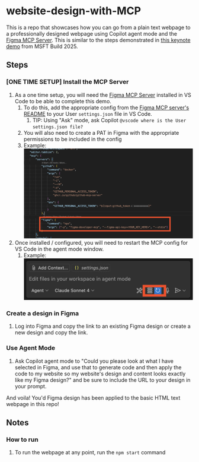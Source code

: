 # website-design-with-MCP

This is a repo that showcases how you can go from a plain text webpage to a professionally designed webpage using Copilot agent mode and the [Figma MCP Server](https://github.com/GLips/Figma-Context-MCP). This is similar to the steps demonstrated in [this keynote demo](https://www.youtube.com/watch?v=sT_Xm08ghcU) from MSFT Build 2025.

## Steps

### [ONE TIME SETUP] Install the MCP Server
1. As a one time setup, you will need the [Figma MCP Server](https://github.com/GLips/Figma-Context-MCP) installed in VS Code to be able to complete this demo.
   1. To do this, add the appropriate config from the [Figma MCP server's README](https://github.com/GLips/Figma-Context-MCP?tab=readme-ov-file#getting-started) to your User `settings.json` file in VS Code.
      1. TIP: Using "Ask" mode, ask Copilot `@vscode where is the User settings.json file?`
   1. You will also need to create a PAT in Figma with the appropriate permissions to be included in the config
   1. Example: ![image.png](./settings.png)
1. Once installed / configured, you will need to restart the MCP config for VS Code in the agent mode window.
   1. Example: ![image.png](./restart.png)

### Create a design in Figma
1. Log into Figma and copy the link to an existing Figma design or create a new design and copy the link.

### Use Agent Mode
1. Ask Copilot agent mode to "Could you please look at what I have selected in Figma, and use that to generate code and then apply the code to my website so my website's design and content looks exactly like my Figma design?" and be sure to include the URL to your design in your prompt.

And voila! You'd Figma design has been applied to the basic HTML text webpage in this repo!

## Notes

### How to run
1. To run the webpage at any point, run the `npm start` command